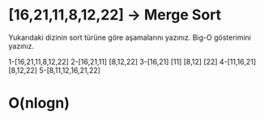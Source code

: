 # [16,21,11,8,12,22] -> Merge Sort

Yukarıdaki dizinin sort türüne göre aşamalarını yazınız. Big-O gösterimini yazınız.

1-[16,21,11,8,12,22]
2-[16,21,11] [8,12,22]
3-[16,21] [11] [8,12] [22]
4-[11,16,21] [8,12,22]
5-[8,11,12,16,21,22]

# O(nlogn)

